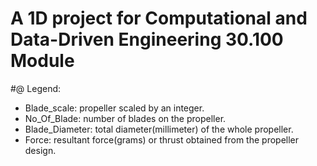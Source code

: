 # A 1D project for Computational and Data-Driven Engineering 30.100 Module
#@ Legend:
- Blade_scale: propeller scaled by an integer.
- No_Of_Blade: number of blades on the propeller.
- Blade_Diameter: total diameter(millimeter) of the whole propeller.
- Force: resultant force(grams) or thrust obtained from the propeller design.
